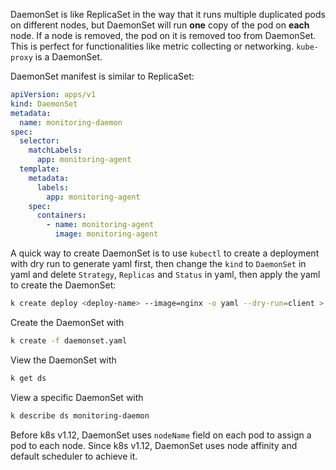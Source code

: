 DaemonSet is like ReplicaSet in the way that it runs multiple duplicated pods on different nodes, but DaemonSet will run **one** copy of the pod on **each** node. If a node is removed, the pod on it is removed too from DaemonSet. This is perfect for functionalities like metric collecting or networking. `kube-proxy` is a DaemonSet.

DaemonSet manifest is similar to ReplicaSet:
```yaml
apiVersion: apps/v1
kind: DaemonSet
metadata:
  name: monitoring-daemon
spec:
  selector:
    matchLabels:
      app: monitoring-agent
  template:
    metadata:
      labels:
        app: monitoring-agent
    spec:
      containers:
        - name: monitoring-agent
          image: monitoring-agent
```

A quick way to create DaemonSet is to use `kubectl` to create a deployment with dry run to generate yaml first, then change the `kind` to `DaemonSet` in yaml and delete `Strategy`, `Replicas` and `Status` in yaml, then apply the yaml to create the DaemonSet:
```bash
k create deploy <deploy-name> --image=nginx -o yaml --dry-run=client > ds.yaml
```

Create the DaemonSet with
```bash
k create -f daemonset.yaml
```

View the DaemonSet with
```bash
k get ds
```

View a specific DaemonSet with
```bash
k describe ds monitoring-daemon
```

Before k8s v1.12, DaemonSet uses `nodeName` field on each pod to assign a pod to each node.
Since k8s v1.12, DaemonSet uses node affinity and default scheduler to achieve it.
